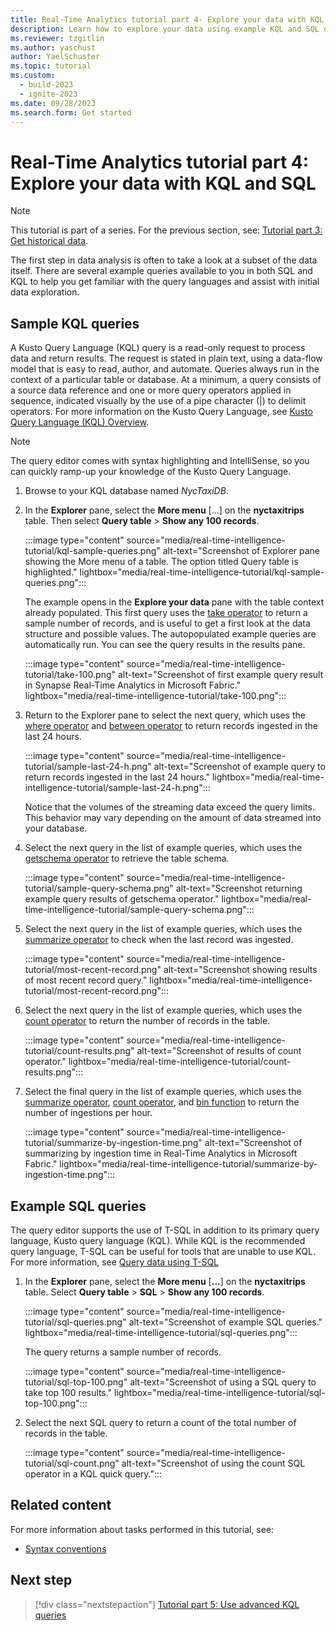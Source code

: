 ```yaml
---
title: Real-Time Analytics tutorial part 4- Explore your data with KQL and SQL
description: Learn how to explore your data using example KQL and SQL queries.
ms.reviewer: tzgitlin
ms.author: yaschust
author: YaelSchuster
ms.topic: tutorial
ms.custom:
  - build-2023
  - ignite-2023
ms.date: 09/28/2023
ms.search.form: Get started
---
```

# Real-Time Analytics tutorial part 4: Explore your data with KQL and SQL

> [!NOTE]
> This tutorial is part of a series. For the previous section, see: [Tutorial part 3: Get historical data](tutorial-3-get-historical-data.md).

The first step in data analysis is often to take a look at a subset of the data itself. There are several example queries available to you in both SQL and KQL to help you get familiar with the query languages and assist with initial data exploration.

## Sample KQL queries

 A Kusto Query Language (KQL) query is a read-only request to process data and return results. The request is stated in plain text, using a data-flow model that is easy to read, author, and automate. Queries always run in the context of a particular table or database. At a minimum, a query consists of a source data reference and one or more query operators applied in sequence, indicated visually by the use of a pipe character (|) to delimit operators. For more information on the Kusto Query Language, see [Kusto Query Language (KQL) Overview](/azure/data-explorer/kusto/query/index?context=/fabric/context/context).

> [!NOTE]
> The query editor comes with syntax highlighting and IntelliSense, so you can quickly ramp-up your knowledge of the Kusto Query Language.

1. Browse to your KQL database named *NycTaxiDB*.
1. In the **Explorer** pane, select the **More menu** [...] on the **nyctaxitrips** table. Then select **Query table** > **Show any 100 records**.

    :::image type="content" source="media/real-time-intelligence-tutorial/kql-sample-queries.png" alt-text="Screenshot of Explorer pane showing the More menu of a table. The option titled Query table is highlighted." lightbox="media/real-time-intelligence-tutorial/kql-sample-queries.png":::

    The example opens in the **Explore your data** pane with the table context already populated. This first query uses the [take operator](/azure/data-explorer/kusto/query/takeoperator?context=/fabric/context/context&pivots=fabric) to return a sample number of records, and is useful to get a first look at the data structure and possible values. The autopopulated example queries are automatically run. You can see the query results in the results pane.

    :::image type="content" source="media/real-time-intelligence-tutorial/take-100.png" alt-text="Screenshot of first example query result in Synapse Real-Time Analytics in Microsoft Fabric." lightbox="media/real-time-intelligence-tutorial/take-100.png":::

1. Return to the Explorer pane to select the next query, which uses the [where operator](/azure/data-explorer/kusto/query/whereoperator?context=/fabric/context/context&pivots=fabric) and [between operator](/azure/data-explorer/kusto/query/betweenoperator?context=/fabric/context/context&pivots=fabric) to return records ingested in the last 24 hours.

    :::image type="content" source="media/real-time-intelligence-tutorial/sample-last-24-h.png" alt-text="Screenshot of example query to return records ingested in the last 24 hours." lightbox="media/real-time-intelligence-tutorial/sample-last-24-h.png":::

    Notice that the volumes of the streaming data exceed the query limits. This behavior may vary depending on the amount of data streamed into your database.

1. Select the next query in the list of example queries, which uses the [getschema operator](/azure/data-explorer/kusto/query/getschemaoperator?context=/fabric/context/context&pivots=fabric) to retrieve the table schema.

    :::image type="content" source="media/real-time-intelligence-tutorial/sample-query-schema.png" alt-text="Screenshot returning example query results of getschema operator." lightbox="media/real-time-intelligence-tutorial/sample-query-schema.png":::

1. Select the next query in the list of example queries, which uses the [summarize operator](/azure/data-explorer/kusto/query/summarizeoperator?context=/fabric/context/context&pivots=fabric) to check when the last record was ingested.

    :::image type="content" source="media/real-time-intelligence-tutorial/most-recent-record.png" alt-text="Screenshot showing results of most recent record query." lightbox="media/real-time-intelligence-tutorial/most-recent-record.png":::

1. Select the next query in the list of example queries, which uses the [count operator](/azure/data-explorer/kusto/query/countoperator?context=/fabric/context/context&pivots=fabric) to return the number of records in the table.

    :::image type="content" source="media/real-time-intelligence-tutorial/count-results.png" alt-text="Screenshot of results of count operator." lightbox="media/real-time-intelligence-tutorial/count-results.png":::

1. Select the final query in the list of example queries, which uses the [summarize operator](/azure/data-explorer/kusto/query/summarizeoperator?context=/fabric/context/context&pivots=fabric), [count operator](/azure/data-explorer/kusto/query/countoperator?context=/fabric/context/context&pivots=fabric), and [bin function](/azure/data-explorer/kusto/query/binfunction?context=/fabric/context/context&pivots=fabric) to return the number of ingestions per hour.

    :::image type="content" source="media/real-time-intelligence-tutorial/summarize-by-ingestion-time.png" alt-text="Screenshot of summarizing by ingestion time in Real-Time Analytics in Microsoft Fabric." lightbox="media/real-time-intelligence-tutorial/summarize-by-ingestion-time.png":::

## Example SQL queries

The query editor supports the use of T-SQL in addition to its primary query language, Kusto query language (KQL). While KQL is the recommended query language, T-SQL can be useful for tools that are unable to use KQL. For more information, see [Query data using T-SQL](/azure/data-explorer/t-sql)

1. In the **Explorer** pane, select the **More menu** [**...**] on the **nyctaxitrips** table. Select **Query table** > **SQL** > **Show any 100 records**.

    :::image type="content" source="media/real-time-intelligence-tutorial/sql-queries.png" alt-text="Screenshot of example SQL queries." lightbox="media/real-time-intelligence-tutorial/sql-queries.png":::

    The query returns a sample number of records.

    :::image type="content" source="media/real-time-intelligence-tutorial/sql-top-100.png" alt-text="Screenshot of using a SQL query to take top 100 results." lightbox="media/real-time-intelligence-tutorial/sql-top-100.png":::

1. Select the next SQL query to return a count of the total number of records in the table.

    :::image type="content" source="media/real-time-intelligence-tutorial/sql-count.png" alt-text="Screenshot of using the count SQL operator in a KQL quick query.":::

## Related content

For more information about tasks performed in this tutorial, see:

* [Syntax conventions](/azure/data-explorer/kusto/query/syntax-conventions?context=/fabric/context/context&pivots=fabric)

## Next step

> [!div class="nextstepaction"]
> [Tutorial part 5: Use advanced KQL queries](tutorial-5-advanced-kql-query.md)
